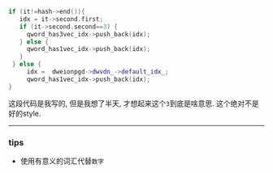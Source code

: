 ```cxx
if (it!=hash->end()){
   idx = it->second.first;
   if (it->second.second==3) {
     qword_has3vec_idx->push_back(idx);
   } else {
     qword_has1vec_idx->push_back(idx);
   }
 } else {
     idx =  dweionpgd->dwvdn_->default_idx_;
     qword_has1vec_idx->push_back(idx);
}

```

这段代码是我写的, 但是我想了半天, 才想起来这个`3`到底是啥意思. 这个绝对不是好的style.

---

### tips
- 使用有意义的词汇代替`数字`
